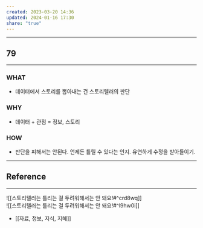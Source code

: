 ```yaml
---  
created: 2023-03-20 14:36  
updated: 2024-01-16 17:30  
share: "true"  
---  
```

  
---  
## 79  
---  
### WHAT  
- 데이터에서 스토리를 뽑아내는 건 스토리텔러의 판단  
### WHY  
- 데이터 + 관점 = 정보, 스토리  
### HOW  
- 판단을 피해서는 안된다. 언제든 틀릴 수 있다는 인지. 유연하게 수정을 받아들이기.  
---  
  
## Reference  
---  
![[스토리텔러는 틀리는 걸 두려워해서는 안 돼요!#^crd8wq]]    
![[스토리텔러는 틀리는 걸 두려워해서는 안 돼요!#^l9hw0i]]
  
- [[자료, 정보, 지식, 지혜]]